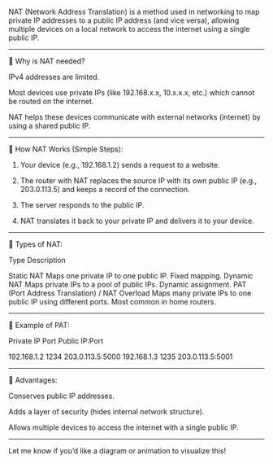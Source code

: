 NAT (Network Address Translation) is a method used in networking to map private IP addresses to a public IP address (and vice versa), allowing multiple devices on a local network to access the internet using a single public IP.


---

🔹 Why is NAT needed?

IPv4 addresses are limited.

Most devices use private IPs (like 192.168.x.x, 10.x.x.x, etc.) which cannot be routed on the internet.

NAT helps these devices communicate with external networks (internet) by using a shared public IP.



---

🔹 How NAT Works (Simple Steps):

1. Your device (e.g., 192.168.1.2) sends a request to a website.


2. The router with NAT replaces the source IP with its own public IP (e.g., 203.0.113.5) and keeps a record of the connection.


3. The server responds to the public IP.


4. NAT translates it back to your private IP and delivers it to your device.




---

🔹 Types of NAT:

Type	Description

Static NAT	Maps one private IP to one public IP. Fixed mapping.
Dynamic NAT	Maps private IPs to a pool of public IPs. Dynamic assignment.
PAT (Port Address Translation) / NAT Overload	Maps many private IPs to one public IP using different ports. Most common in home routers.



---

🔹 Example of PAT:

Private IP	Port	Public IP:Port

192.168.1.2	1234	203.0.113.5:5000
192.168.1.3	1235	203.0.113.5:5001



---

🔹 Advantages:

Conserves public IP addresses.

Adds a layer of security (hides internal network structure).

Allows multiple devices to access the internet with a single public IP.



---

Let me know if you’d like a diagram or animation to visualize this!

